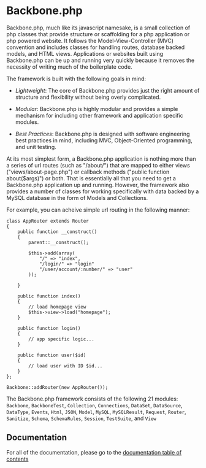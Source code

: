 Backbone.php
============

Backbone.php, much like its javascript namesake, is a small collection of php classes that provide structure or scaffolding for a php application or php powered website. It follows the Model-View-Controller (MVC) convention and includes classes for handling routes, database backed models, and HTML views. Applications or websites built using Backbone.php can be up and running very quickly because it removes the necessity of writing much of the boilerplate code.

The framework is built with the following goals in mind:

* *Lightweight*: The core of Backbone.php provides just the right amount of structure and flexibility without being overly complicated.

* *Modular*: Backbone.php is highly modular and provides a simple mechanism for including other framework and application specific modules.

* *Best Practices*: Backbone.php is designed with software engineering best practices in mind, including MVC, Object-Oriented programming, and unit testing.

At its most simplest form, a Backbone.php application is nothing more than a series of url routes (such as "/about/") that are mapped to either views ("views/about-page.php") or callback methods ("public function about($args)") or both. That is essentially all that you need to get a Backbone.php application up and running. However, the framework also provides a number of classes for working specifically with data backed by a MySQL database in the form of Models and Collections.

For example, you can acheive simple url routing in the following manner:
	
	class AppRouter extends Router
	{
		public function __construct()
		{
			parent::__construct();
			
			$this->add(array(
				"/" => "index",
				"/login/" => "login"
				"/user/account/:number/" => "user"
			));

		}
		
		public function index()
		{
			// load homepage view
			$this->view->load("homepage");
		}
		
		public function login()
		{
			// app specific logic...
		}
		
		public function user($id)
		{
			// load user with ID $id...
		}
	};
	
	Backbone::addRouter(new AppRouter());
	
The Backbone.php framework consists of the following 21 modules: `Backbone`, `BackboneTest`, `Collection`, `Connections`, `DataSet`, `DataSource`, `DataType`, `Events`, `Html`, `JSON`, `Model`, `MySQL`, `MySQLResult`, `Request`, `Router`, `Sanitize`, `Schema`, `SchemaRules`, `Session`, `TestSuite`, and `View`
		
Documentation
-------------

For all of the documentation, please go to the [documentation table of contents](https://github.com/jamesatracy/Backbone.php/blob/master/docs/toc.md)

